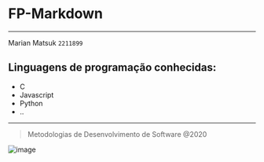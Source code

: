 # FP-Markdown
---

Marian Matsuk
`2211899` 

## Linguagens de programação conhecidas:
- C
- Javascript
- Python
- ..
---
> Metodologias de Desenvolvimento de Software @2020

![image](https://www.ipleiria.pt/wp-content/themes/ipleiria/img/logo_ipl_header.png)
